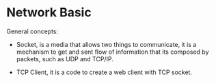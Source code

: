 # Network Basic

General concepts:
+ Socket, is a media that allows two things to communicate, it is a mechanism to get and sent flow of information that its composed by packets, 
such as UDP and TCP/IP.

+ TCP Client, it is a code to create a web client with TCP socket. 
